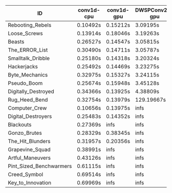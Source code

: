 |ID|conv1d-cpu|conv1d-gpu|DWSPConv2D-gpu|gemm-gpu|avg|
|-|-|-|-|-|-|
|Rebooting_Rebels|0.10492s|0.15212s|3.09195s|1.78959s|1.28464s|
|Loose_Screws|0.13914s|0.18046s|3.19263s|1.86432s|1.34413s|
|Beasts|0.26527s|0.14547s|3.05815s|1.98666s|1.36389s|
|The_ERROR_List|0.30490s|0.14711s|3.05787s|2.05288s|1.39069s|
|Smalltalk_Dribble|0.25180s|0.14318s|3.20324s|1.99179s|1.39750s|
|Hackerjacks|0.25492s|0.14469s|3.23275s|1.99289s|1.40631s|
|Byte_Mechanics|0.32975s|0.15327s|3.24115s|2.01465s|1.43470s|
|Pseudo_Boom|0.25674s|0.15948s|3.45128s|2.01862s|1.47153s|
|Digitally_Destroyed|0.34366s|0.13925s|4.38809s|2.59141s|1.86560s|
|Rug_Heed_Bend|0.32754s|0.13979s|129.19667s|4.48968s|33.53842s|
|Computer_Crew|0.10656s|0.13975s|infs|4.50297s|infs|
|Digital_Destroyers|0.25483s|0.14352s|infs|2.00680s|infs|
|Blackouts|0.27369s|infs|infs|1.87486s|infs|
|Gonzo_Brutes|0.28329s|0.38345s|infs|4.56620s|infs|
|The_Hit_Blunders|0.31957s|0.20356s|infs|2.04874s|infs|
|Grapevine_Squad|0.38991s|infs|infs|4.56527s|infs|
|Artful_Maneuvers|0.43126s|infs|infs|4.54047s|infs|
|Pint_Sized_Benchwarmers|0.61115s|infs|infs|4.54967s|infs|
|Creed_Symbol|0.69514s|infs|infs|4.60734s|infs|
|Key_to_Innovation|0.69969s|infs|infs|4.73056s|infs|

